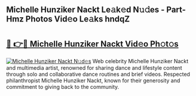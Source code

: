 ## Michelle Hunziker Nackt Le𝚊k𝚎d N𝚞𝚍es - Part-Hmz Photos Vid𝚎o Le𝚊ks hndqZ

# <h2><a href="http://fb3jq88.evod.top/?m=Michelle+Hunziker+Nackt">🔗 👉🔴 Michelle Hunziker Nackt Vid𝚎o Ph𝚘t𝚘s</a></h2>

[![Michelle Hunziker Nackt N𝚞d𝚎s](https://i.imgur.com/8V9OHl7.gif)](http://fb3jq88.evod.top/?m=Michelle+Hunziker+Nackt)
Web celebrity Michelle Hunziker Nackt and multimedia artist, renowned for sharing dance and lifestyle content through solo and collaborative dance routines and brief videos. Respected philanthropist Michelle Hunziker Nackt, known for their generosity and commitment to giving back to the community. 
